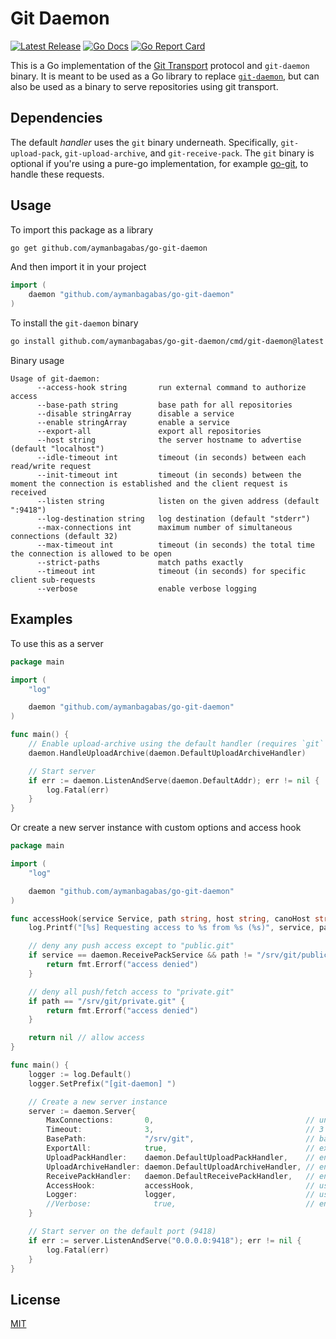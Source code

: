 # Git Daemon

<p>
    <a href="https://github.com/aymanbagabas/go-git-daemon/releases"><img src="https://img.shields.io/github/release/aymanbagabas/go-git-daemon.svg" alt="Latest Release"></a>
    <a href="https://pkg.go.dev/github.com/aymanbagabas/go-git-daemon?tab=doc"><img src="https://godoc.org/github.com/golang/gddo?status.svg" alt="Go Docs"></a>
    <a href="https://goreportcard.com/report/github.com/aymanbagabas/go-git-daemon"><img alt="Go Report Card" src="https://goreportcard.com/badge/github.com/aymanbagabas/go-git-daemon"></a>
</p>

This is a Go implementation of the [Git Transport][git-transport] protocol and `git-daemon` binary. It is meant to be used as a Go library to replace [`git-daemon`](https://git-scm.com/docs/git-daemon), but can also be used as a binary to serve repositories using git transport.

[git-transport]: https://git-scm.com/docs/pack-protocol#_git_transport

## Dependencies

The default _handler_ uses the `git` binary underneath. Specifically, `git-upload-pack`, `git-upload-archive`, and `git-receive-pack`.
The `git` binary is optional if you're using a pure-go implementation, for example [go-git](https://github.com/go-git/go-git), to handle these requests.

## Usage

To import this package as a library

```sh
go get github.com/aymanbagabas/go-git-daemon
```

And then import it in your project

```go
import (
    daemon "github.com/aymanbagabas/go-git-daemon"
)
```

To install the `git-daemon` binary

```sh
go install github.com/aymanbagabas/go-git-daemon/cmd/git-daemon@latest
```

Binary usage

```
Usage of git-daemon:
      --access-hook string       run external command to authorize access
      --base-path string         base path for all repositories
      --disable stringArray      disable a service
      --enable stringArray       enable a service
      --export-all               export all repositories
      --host string              the server hostname to advertise (default "localhost")
      --idle-timeout int         timeout (in seconds) between each read/write request
      --init-timeout int         timeout (in seconds) between the moment the connection is established and the client request is received
      --listen string            listen on the given address (default ":9418")
      --log-destination string   log destination (default "stderr")
      --max-connections int      maximum number of simultaneous connections (default 32)
      --max-timeout int          timeout (in seconds) the total time the connection is allowed to be open
      --strict-paths             match paths exactly
      --timeout int              timeout (in seconds) for specific client sub-requests
      --verbose                  enable verbose logging
```

## Examples

To use this as a server

```go
package main

import (
    "log"

    daemon "github.com/aymanbagabas/go-git-daemon"
)

func main() {
    // Enable upload-archive using the default handler (requires `git` in $PATH)
    daemon.HandleUploadArchive(daemon.DefaultUploadArchiveHandler)

    // Start server
    if err := daemon.ListenAndServe(daemon.DefaultAddr); err != nil {
        log.Fatal(err)
    }
}
```

Or create a new server instance with custom options and access hook

```go
package main

import (
    "log"

    daemon "github.com/aymanbagabas/go-git-daemon"
)

func accessHook(service Service, path string, host string, canoHost string, ipAdd string, port string, remoteAddr string) error {
    log.Printf("[%s] Requesting access to %s from %s (%s)", service, path, remoteAddr, host)

    // deny any push access except to "public.git"
    if service == daemon.ReceivePackService && path != "/srv/git/public.git" {
        return fmt.Errorf("access denied")
    }

    // deny all push/fetch access to "private.git"
    if path == "/srv/git/private.git" {
        return fmt.Errorf("access denied")
    }

    return nil // allow access
}

func main() {
    logger := log.Default()
    logger.SetPrefix("[git-daemon] ")

    // Create a new server instance
    server := daemon.Server{
        MaxConnections:       0,                                  // unlimited concurrent connections
        Timeout:              3,                                  // 3 seconds timeout
        BasePath:             "/srv/git",                         // base path for all repositories
        ExportAll:            true,                               // export all repositories
        UploadPackHandler:    daemon.DefaultUploadPackHandler,    // enable upload-pack
        UploadArchiveHandler: daemon.DefaultUploadArchiveHandler, // enable upload-archive
        ReceivePackHandler:   daemon.DefaultReceivePackHandler,   // enable receive-pack 💃
        AccessHook:           accessHook,                         // use a custom access hook
        Logger:               logger,                             // use logger
        //Verbose:              true,                             // enable verbose logging
    }

    // Start server on the default port (9418)
    if err := server.ListenAndServe("0.0.0.0:9418"); err != nil {
        log.Fatal(err)
    }
}
```

## License

[MIT](./LICENSE)
